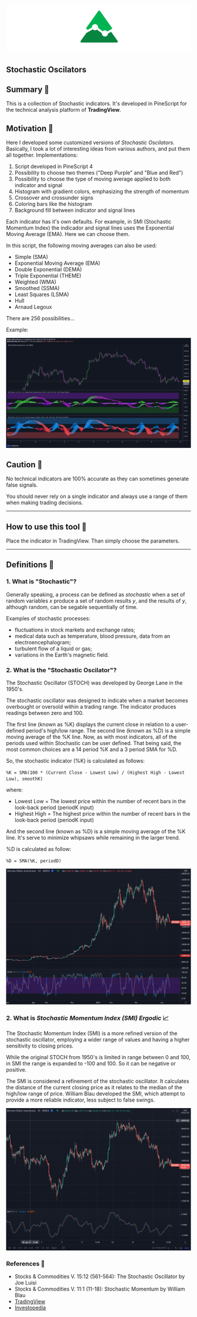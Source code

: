 # ![logo](images/Pine.png "Pine")

## Stochastic Oscilators

## Summary 💊

This is a collection of Stochastic indicators.
It's developed in PineScript for the technical analysis platform of **TradingView**.

## Motivation 💊

Here I developed some customized versions of *Stochastic Oscilators*.
Basically, I took a lot of interesting ideas from various authors, and put them all together.
Implementations:
  
1. Script developed in PineScript 4
2. Possibility to choose two themes ("Deep Purple" and "Blue and Red")
3. Possibility to choose the type of moving average applied to both indicator and signal
4. Histogram with gradient colors, emphasizing the strength of momentum
5. Crossover and crossunder signs
6. Coloring bars like the histogram
7. Background fill between indicator and signal lines

Each indicator has it's own defaults.
For example, in SMI (Stochastic Momentum Index) the indicador and signal lines uses the Exponential Moving Average (EMA).
Here we can choose them.

In this script, the following moving averages can also be used:

- Simple (SMA)
- Exponential Moving Average (EMA)
- Double Exponential (DEMA)
- Triple Exponential (THEME)
- Weighted (WMA)
- Smoothed (SSMA)
- Least Squares (LSMA)
- Hull
- Arnaud Legoux

There are 256 possibilities...

Example:

![alt](image/../images/New%20SMI.png)

## Caution 💊

No technical indicators are 100% accurate as they can sometimes generate false signals.

You should never rely on a single indicator and always use a range of them when making trading decisions.

---

## How to use this tool 💊

Place the indicator in TradingView. Than simply choose the parameters.

---

## Definitions 💊

### 1. What is "Stochastic"?

Generally speaking, a process can be defined as *stochastic* when a set of random variables *x* produce a set of random results *y*, and the results of *y*, although random, can be segable sequentially of time.

Examples of stochastic processes:

- fluctuations in stock markets and exchange rates;
- medical data such as temperature, blood pressure, data from an electroencephalogram;
- turbulent flow of a liquid or gas;
- variations in the Earth's magnetic field.

### 2. What is the "Stochastic Oscilator"?

The Stochastic Oscillator (STOCH) was developed by George Lane in the 1950's.

The stochastic oscillator was designed to indicate when a market becomes overbought or oversold within a trading range.
The indicator produces readings between zero and 100.

The first line (known as %K) displays the current close in relation to a user-defined period's high/low range.
The second line (known as %D) is a simple moving average of the %K line.
Now, as with most indicators, all of the periods used within Stochastic can be user defined.
That being said, the most common choices are a 14 period %K and a 3 period SMA for %D.

So, the stochastic indicator (%K) is calculated as follows:

`%K = SMA(100 * (Current Close - Lowest Low) / (Highest High - Lowest Low), smoothK)`

where:

- Lowest Low = The lowest price within the number of recent bars in the look-back period (periodK input)
- Highest High = The highest price within the number of recent bars in the look-back period (periodK input)

And the second line (known as %D) is a simple moving average of the %K line.
It's serve to minimize whipsaws while remaining in the larger trend.

%D is calculated as follow:

`%D = SMA(%K, periodD)`

![Example of STOCH Oscilator](images/Stochast%20-%20Example.jpg)

### 2. What is *Stochastic Momentum Index (SMI) Ergodic* 📈

The Stochastic Momentum Index (SMI) is a more refined version of the stochastic oscillator, employing a wider range of values and having a higher sensitivity to closing prices.

While the original STOCH from 1950's is limited in range between 0 and 100, in SMI the range is expanded to -100 and 100.
So it can be negative or positive.

The SMI is considered a refinement of the stochastic oscillator.
It calculates the distance of the current closing price as it relates to the median of the high/low range of price.
William Blau developed the SMI, which attempt to provide a more reliable indicator, less subject to false swings.

![Example of Stochastic Momentum Index (SMI)](images/Stochast%20Momentum%20Index%20-%20Example.jpg)

### References 💊

- Stocks & Commodities V. 15:12 (561-564): The Stochastic Oscillator by Joe Luisi
- Stocks & Commodities V. 11:1 (11-18): Stochastic Momentum by William Blau
- [TradingView](https://br.tradingview.com)
- [Investopedia](https://www.investopedia.com/)
